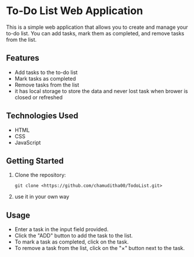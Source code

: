 # To-Do List Web Application

This is a simple web application that allows you to create and manage your to-do list. You can add tasks, mark them as completed, and remove tasks from the list.

## Features

- Add tasks to the to-do list
- Mark tasks as completed
- Remove tasks from the list
- it has local storage to store the data and never lost task when brower is closed or refreshed

## Technologies Used

- HTML
- CSS
- JavaScript

## Getting Started

1. Clone the repository:

   ```shell
   git clone <https://github.com/chamuditha00/TodoList.git>

2. use it in your own way

## Usage
- Enter a task in the input field provided.
- Click the "ADD" button to add the task to the list.
- To mark a task as completed, click on the task.
- To remove a task from the list, click on the "×" button next to the task.
